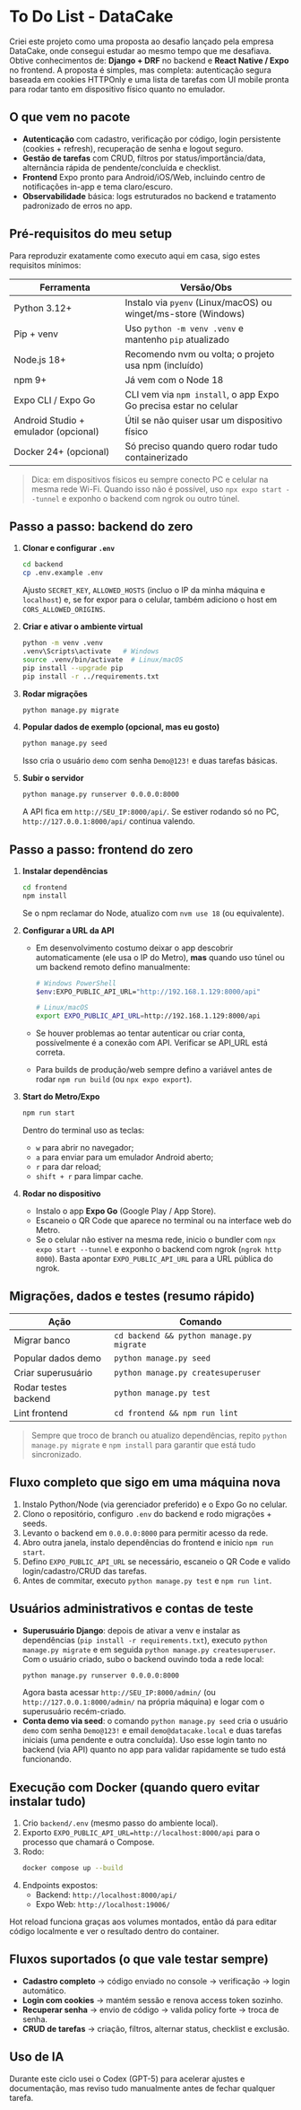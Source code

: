 # To Do List - DataCake

Criei este projeto como uma proposta ao desafio lançado pela empresa DataCake, onde consegui estudar ao mesmo tempo que me desafiava. Obtive conhecimentos de: **Django + DRF** no backend e **React Native / Expo** no frontend. A proposta é simples, mas completa: autenticação segura baseada em cookies HTTPOnly e uma lista de tarefas com UI mobile pronta para rodar tanto em dispositivo físico quanto no emulador.

## O que vem no pacote

- **Autenticação** com cadastro, verificação por código, login persistente (cookies + refresh), recuperação de senha e logout seguro.
- **Gestão de tarefas** com CRUD, filtros por status/importância/data, alternância rápida de pendente/concluída e checklist.
- **Frontend** Expo pronto para Android/iOS/Web, incluindo centro de notificações in-app e tema claro/escuro.
- **Observabilidade** básica: logs estruturados no backend e tratamento padronizado de erros no app.

## Pré-requisitos do meu setup

Para reproduzir exatamente como executo aqui em casa, sigo estes requisitos mínimos:

| Ferramenta                           | Versão/Obs                                                        |
| ------------------------------------ | ----------------------------------------------------------------- |
| Python 3.12+                         | Instalo via `pyenv` (Linux/macOS) ou winget/ms-store (Windows)    |
| Pip + venv                           | Uso `python -m venv .venv` e mantenho `pip` atualizado            |
| Node.js 18+                          | Recomendo nvm ou volta; o projeto usa npm (incluído)              |
| npm 9+                               | Já vem com o Node 18                                              |
| Expo CLI / Expo Go                   | CLI vem via `npm install`, o app Expo Go precisa estar no celular |
| Android Studio + emulador (opcional) | Útil se não quiser usar um dispositivo físico                     |
| Docker 24+ (opcional)                | Só preciso quando quero rodar tudo containerizado                 |

> Dica: em dispositivos físicos eu sempre conecto PC e celular na mesma rede Wi-Fi. Quando isso não é possível, uso `npx expo start --tunnel` e exponho o backend com ngrok ou outro túnel.

## Passo a passo: backend do zero

1. **Clonar e configurar `.env`**

   ```bash
   cd backend
   cp .env.example .env
   ```

   Ajusto `SECRET_KEY`, `ALLOWED_HOSTS` (incluo o IP da minha máquina e `localhost`) e, se for expor para o celular, também adiciono o host em `CORS_ALLOWED_ORIGINS`.

2. **Criar e ativar o ambiente virtual**

   ```bash
   python -m venv .venv
   .venv\Scripts\activate   # Windows
   source .venv/bin/activate  # Linux/macOS
   pip install --upgrade pip
   pip install -r ../requirements.txt
   ```

3. **Rodar migrações**

   ```bash
   python manage.py migrate
   ```

4. **Popular dados de exemplo (opcional, mas eu gosto)**

   ```bash
   python manage.py seed
   ```

   Isso cria o usuário `demo` com senha `Demo@123!` e duas tarefas básicas.

5. **Subir o servidor**
   ```bash
   python manage.py runserver 0.0.0.0:8000
   ```
   A API fica em `http://SEU_IP:8000/api/`. Se estiver rodando só no PC, `http://127.0.0.1:8000/api/` continua valendo.

## Passo a passo: frontend do zero

1. **Instalar dependências**

   ```bash
   cd frontend
   npm install
   ```

   Se o npm reclamar do Node, atualizo com `nvm use 18` (ou equivalente).

2. **Configurar a URL da API**

   - Em desenvolvimento costumo deixar o app descobrir automaticamente (ele usa o IP do Metro), **mas** quando uso túnel ou um backend remoto defino manualmente:

     ```bash
     # Windows PowerShell
     $env:EXPO_PUBLIC_API_URL="http://192.168.1.129:8000/api"

     # Linux/macOS
     export EXPO_PUBLIC_API_URL=http://192.168.1.129:8000/api
     ```
   - Se houver problemas ao tentar autenticar ou criar conta, possívelmente é a conexão com API. Verificar se API_URL está correta.
   - Para builds de produção/web sempre defino a variável antes de rodar `npm run build` (ou `npx expo export`).


3. **Start do Metro/Expo**

   ```bash
   npm run start
   ```

   Dentro do terminal uso as teclas:

   - `w` para abrir no navegador;
   - `a` para enviar para um emulador Android aberto;
   - `r` para dar reload;
   - `shift + r` para limpar cache.

4. **Rodar no dispositivo**
   - Instalo o app **Expo Go** (Google Play / App Store).
   - Escaneio o QR Code que aparece no terminal ou na interface web do Metro.
   - Se o celular não estiver na mesma rede, inicio o bundler com `npx expo start --tunnel` e exponho o backend com ngrok (`ngrok http 8000`). Basta apontar `EXPO_PUBLIC_API_URL` para a URL pública do ngrok.

## Migrações, dados e testes (resumo rápido)

| Ação                 | Comando                                  |
| -------------------- | ---------------------------------------- |
| Migrar banco         | `cd backend && python manage.py migrate` |
| Popular dados demo   | `python manage.py seed`                  |
| Criar superusuário   | `python manage.py createsuperuser`       |
| Rodar testes backend | `python manage.py test`                  |
| Lint frontend        | `cd frontend && npm run lint`            |

> Sempre que troco de branch ou atualizo dependências, repito `python manage.py migrate` e `npm install` para garantir que está tudo sincronizado.

## Fluxo completo que sigo em uma máquina nova

1. Instalo Python/Node (via gerenciador preferido) e o Expo Go no celular.
2. Clono o repositório, configuro `.env` do backend e rodo migrações + seeds.
3. Levanto o backend em `0.0.0.0:8000` para permitir acesso da rede.
4. Abro outra janela, instalo dependências do frontend e inicio `npm run start`.
5. Defino `EXPO_PUBLIC_API_URL` se necessário, escaneio o QR Code e valido login/cadastro/CRUD das tarefas.
6. Antes de commitar, executo `python manage.py test` e `npm run lint`.

## Usuários administrativos e contas de teste

- **Superusuário Django**: depois de ativar a venv e instalar as dependências (`pip install -r requirements.txt`), executo `python manage.py migrate` e em seguida `python manage.py createsuperuser`. Com o usuário criado, subo o backend ouvindo toda a rede local:
  ```bash
  python manage.py runserver 0.0.0.0:8000
  ```
  Agora basta acessar `http://SEU_IP:8000/admin/` (ou `http://127.0.0.1:8000/admin/` na própria máquina) e logar com o superusuário recém-criado.
- **Conta demo via seed**: o comando `python manage.py seed` cria o usuário `demo` com senha `Demo@123!` e email `demo@datacake.local` e duas tarefas iniciais (uma pendente e outra concluída). Uso esse login tanto no backend (via API) quanto no app para validar rapidamente se tudo está funcionando.

## Execução com Docker (quando quero evitar instalar tudo)

1. Crio `backend/.env` (mesmo passo do ambiente local).
2. Exporto `EXPO_PUBLIC_API_URL=http://localhost:8000/api` para o processo que chamará o Compose.
3. Rodo:
   ```bash
   docker compose up --build
   ```
4. Endpoints expostos:
   - Backend: `http://localhost:8000/api/`
   - Expo Web: `http://localhost:19006/`

Hot reload funciona graças aos volumes montados, então dá para editar código localmente e ver o resultado dentro do container.

## Fluxos suportados (o que vale testar sempre)

- **Cadastro completo** → código enviado no console → verificação → login automático.
- **Login com cookies** → mantém sessão e renova access token sozinho.
- **Recuperar senha** → envio de código → valida policy forte → troca de senha.
- **CRUD de tarefas** → criação, filtros, alternar status, checklist e exclusão.

## Uso de IA

Durante este ciclo usei o Codex (GPT-5) para acelerar ajustes e documentação, mas reviso tudo manualmente antes de fechar qualquer tarefa.
